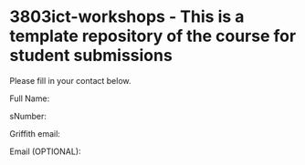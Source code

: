 # 3803ict-workshops - This is a template repository of the course for student submissions

Please fill in your contact below.

Full Name: 

sNumber:

Griffith email:

Email (OPTIONAL):
